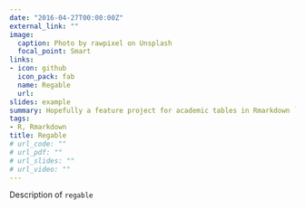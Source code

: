 ```yaml
---
date: "2016-04-27T00:00:00Z"
external_link: ""
image:
  caption: Photo by rawpixel on Unsplash
  focal_point: Smart
links:
- icon: github
  icon_pack: fab
  name: Regable
  url: 
slides: example
summary: Hopefully a feature project for academic tables in Rmarkdown `regable`
tags:
- R, Rmarkdown
title: Regable
# url_code: ""
# url_pdf: ""
# url_slides: ""
# url_video: ""
---
```


Description of `regable`
